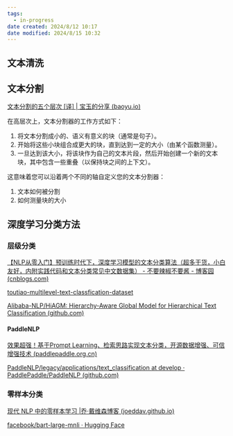 ```yaml
---
tags:
  - in-progress
date created: 2024/8/12 10:17
date modified: 2024/8/15 10:32
---
```

## 文本清洗

## 文本分割

[文本分割的五个层次 [译] | 宝玉的分享 (baoyu.io)](https://baoyu.io/translations/rag/5-levels-of-text-splitting)

在高层次上，文本分割器的工作方式如下：

1. 将文本分割成小的、语义有意义的块（通常是句子）。
2. 开始将这些小块组合成更大的块，直到达到一定的大小（由某个函数测量）。
3. 一旦达到该大小，将该块作为自己的文本片段，然后开始创建一个新的文本块，其中包含一些重叠（以保持块之间的上下文）。

这意味着您可以沿着两个不同的轴自定义您的文本分割器：

1. 文本如何被分割
2. 如何测量块的大小

## 深度学习分类方法

### 层级分类

[【NLP从零入门】预训练时代下，深度学习模型的文本分类算法（超多干货，小白友好，内附实践代码和文本分类常见中文数据集） - 不要辣椒不要酱 - 博客园 (cnblogs.com)](https://www.cnblogs.com/lugim/articles/16696895.html)

[toutiao-multilevel-text-classfication-dataset](https://github.com/aceimnorstuvwxz/toutiao-multilevel-text-classfication-dataset)

[Alibaba-NLP/HiAGM: Hierarchy-Aware Global Model for Hierarchical Text Classification (github.com)](https://github.com/Alibaba-NLP/HiAGM)

#### PaddleNLP

[效果超强！基于Prompt Learning、检索思路实现文本分类，开源数据增强、可信增强技术 (paddlepaddle.org.cn)](https://www.paddlepaddle.org.cn/support/news?action=detail&id=3136)

[PaddleNLP/legacy/applications/text_classification at develop · PaddlePaddle/PaddleNLP (github.com)](https://github.com/PaddlePaddle/PaddleNLP/tree/develop/legacy/applications/text_classification)

### 零样本分类

[现代 NLP 中的零样本学习 |乔·戴维森博客 (joeddav.github.io)](https://joeddav.github.io/blog/2020/05/29/ZSL.html)

[facebook/bart-large-mnli · Hugging Face](https://huggingface.co/facebook/bart-large-mnli)